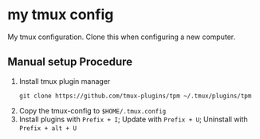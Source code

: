 # my tmux config
My tmux configuration. Clone this when configuring a new computer.

## Manual setup Procedure

1. Install tmux plugin manager
    ```
    git clone https://github.com/tmux-plugins/tpm ~/.tmux/plugins/tpm
    ```
1. Copy the tmux-config to `$HOME/.tmux.config`
1. Install plugins with `Prefix + I`; Update with `Prefix + U`; Uninstall with 
`Prefix + alt + U`
